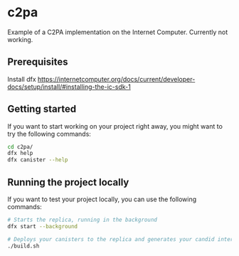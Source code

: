 # c2pa

Example of a C2PA implementation on the Internet Computer. Currently not working.

## Prerequisites

Install dfx https://internetcomputer.org/docs/current/developer-docs/setup/install/#installing-the-ic-sdk-1

## Getting started

If you want to start working on your project right away, you might want to try the following commands:

```bash
cd c2pa/
dfx help
dfx canister --help
```

## Running the project locally

If you want to test your project locally, you can use the following commands:

```bash
# Starts the replica, running in the background
dfx start --background

# Deploys your canisters to the replica and generates your candid interface
./build.sh
```
